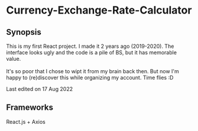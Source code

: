 # Currency-Exchange-Rate-Calculator

## Synopsis
This is my first React project. I made it 2 years ago (2019-2020). The interface looks ugly and the code is a pile of BS, but it has memorable value.
<br /><br />
It's so poor that I chose to wipt it from my brain back then. But now I'm happy to (re)discover this while organizing my account. Time flies :D

Last edited on 17 Aug 2022

## Frameworks
React.js + Axios
